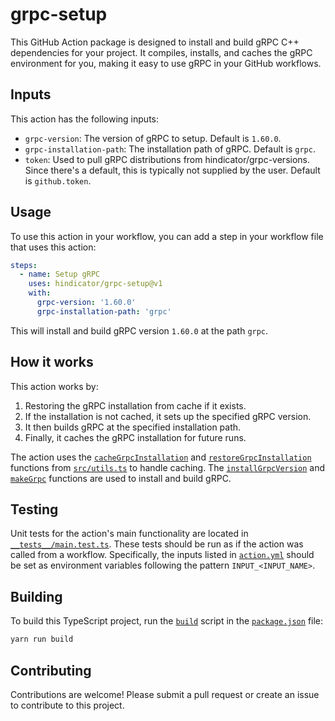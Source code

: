 # grpc-setup

This GitHub Action package is designed to install and build gRPC C++ dependencies for your project. It compiles, installs, and caches the gRPC environment for you, making it easy to use gRPC in your GitHub workflows.

## Inputs

This action has the following inputs:

- `grpc-version`: The version of gRPC to setup. Default is `1.60.0`.
- `grpc-installation-path`: The installation path of gRPC. Default is `grpc`.
- `token`: Used to pull gRPC distributions from hindicator/grpc-versions. Since there's a default, this is typically not supplied by the user. Default is `github.token`.

## Usage

To use this action in your workflow, you can add a step in your workflow file that uses this action:

```yml
steps:
  - name: Setup gRPC
    uses: hindicator/grpc-setup@v1
    with:
      grpc-version: '1.60.0'
      grpc-installation-path: 'grpc'
```

This will install and build gRPC version `1.60.0` at the path `grpc`.

## How it works

This action works by:

1. Restoring the gRPC installation from cache if it exists.
2. If the installation is not cached, it sets up the specified gRPC version.
3. It then builds gRPC at the specified installation path.
4. Finally, it caches the gRPC installation for future runs.

The action uses the [`cacheGrpcInstallation`](src/utils.ts#Lxx) and [`restoreGrpcInstallation`](src/utils.ts#Lxx) functions from [`src/utils.ts`](command:_github.copilot.openSymbolInFile?%5B%22src%2Futils.ts%22%2C%22src%2Futils.ts%22%5D "src/utils.ts") to handle caching. The [`installGrpcVersion`](src/utils.ts#Lxx) and [`makeGrpc`](src/utils.ts#Lxx) functions are used to install and build gRPC.

## Testing

Unit tests for the action's main functionality are located in [`__tests__/main.test.ts`](command:_github.copilot.openSymbolInFile?%5B%22__tests__%2Fmain.test.ts%22%2C%22__tests__%2Fmain.test.ts%22%5D "__tests__/main.test.ts"). These tests should be run as if the action was called from a workflow. Specifically, the inputs listed in [`action.yml`](command:_github.copilot.openRelativePath?%5B%22action.yml%22%5D "action.yml") should be set as environment variables following the pattern `INPUT_<INPUT_NAME>`.

## Building

To build this TypeScript project, run the [`build`](command:_github.copilot.openSymbolInFile?%5B%22package.json%22%2C%22build%22%5D "package.json") script in the [`package.json`](command:_github.copilot.openRelativePath?%5B%22package.json%22%5D "package.json") file:

```sh
yarn run build
```

## Contributing

Contributions are welcome! Please submit a pull request or create an issue to contribute to this project.